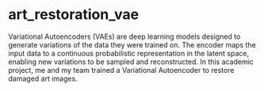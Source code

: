 # art_restoration_vae
Variational Autoencoders (VAEs) are deep learning models designed to generate variations of the data they were trained on. The encoder maps the input data to a continuous probabilistic representation in the latent space, enabling new variations to be sampled and reconstructed. In this academic project, me and my team trained a Variational Autoencoder to restore damaged art images.
